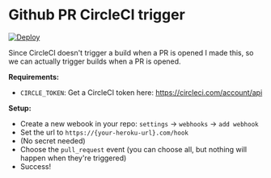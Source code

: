 Github PR CircleCI trigger
==========================

[![Deploy](https://www.herokucdn.com/deploy/button.svg)](https://heroku.com/deploy)

Since CircleCI doesn't trigger a build when a PR is opened I made this, so we
can actually trigger builds when a PR is opened.

**Requirements:**

* `CIRCLE_TOKEN`: Get a CircleCI token here: https://circleci.com/account/api

**Setup:**

* Create a new webook in your repo: `settings` -> `webhooks` -> `add webhook`
* Set the url to `https://{your-heroku-url}.com/hook`
* (No secret needed)
* Choose the `pull_request` event (you can choose all, but nothing will happen when they're triggered)
* Success!
